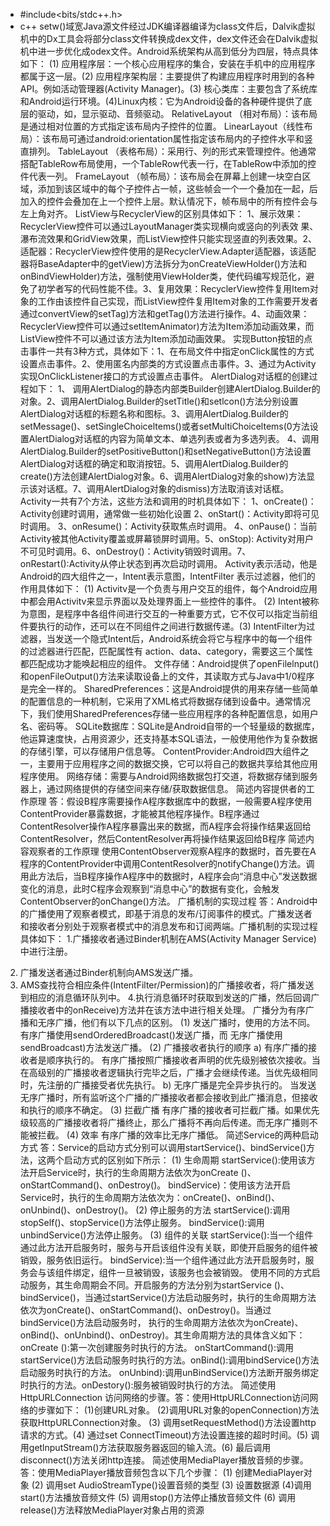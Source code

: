 - #include<bits/stdc++.h>
- c++ setw()域宽
​Java源文件经过JDK编译器编译为class文件后，Dalvik虚拟机中的Dx工具会将部分class文件转换成dex文件，dex文件还会在Dalvik虚拟机中进一步优化成odex文件。
​Android系统架构从高到低分为四层，特点具体如下：
​(1) 应用程序层：一个核心应用程序的集合，安装在手机中的应用程序都属于这一层。​(2) 应用程序架构层：主要提供了构建应用程序时用到的各种API。例如活动管理器(Activity Manager)。​(3) 核心类库：主要包含了系统库和Android运行环境。(4)Linux内核：它为Android设备的各种硬件提供了底层的驱动，如，显示驱动、音频驱动。
RelativeLayout （相对布局）：该布局是通过相对位置的方式指定该布局内子控件的位置。
LinearLayout（线性布局）：该布局可通过android:orientation属性指定该布局内的子控件水平和竖直排列。
TableLayout （表格布局）：采用行、列的形式来管理控件。他通常搭配TableRow布局使用，一个TableRow代表一行，在TableRow中添加的控件代表一列。
FrameLayout （帧布局）：该布局会在屏幕上创建一块空白区域，添加到该区域中的每个子控件占一帧，这些帧会一个一个叠加在一起，后加入的控件会叠加在上一个控件上层。默认情况下，帧布局中的所有控件会与左上角对齐。
ListView与RecyclerView的区别具体如下：
1、展示效果：RecyclerView控件可以通过LayoutManager类实现横向或竖向的列表效
果、瀑布流效果和GridView效果，而ListView控件只能实现竖直的列表效果。2、适配器：RecyclerView控件使用的是RecyclerView.Adapter适配器，该适配器将BaseAdapter中的getView)方法拆分为onCreateViewHolder()方法和onBindViewHolder)方法，强制使用ViewHolder类，使代码编写规范化，避免了初学者写的代码性能不佳。3、复用效果：RecyclerView控件复用Item对象的工作由该控件自己实现，而ListView控件复用Item对象的工作需要开发者通过convertView的setTag)方法和getTag()方法进行操作。4、动画效果：RecyclerView控件可以通过setltemAnimator)方法为Item添加动画效果，而ListView控件不可以通过该方法为Item添加动画效果。
实现Button按钮的点击事件一共有3种方式，具体如下：1、在布局文件中指定onClick属性的方式设置点击事件。2、使用匿名内部类的方式设置点击事件。3、通过为Activity实现OnClickListener接口的方式设置点击事件。
AlertDialog对话框的创建过程如下：
1、 调用AlertDialog的静态内部类Builder创建AlertDialog.Builder的对象。2、调用AlertDialog.Builder的setTitle()和setlcon()方法分别设置AlertDialog对话框的标题名称和图标。3、调用AlertDialog.Builder的setMessage()、setSingleChoiceltems()或者setMultiChoiceltems(0方法设置AlertDialog对话框的内容为简单文本、单选列表或者为多选列表。
4、调用AlertDialog.Builder的setPositiveButton()和setNegativeButton()方法设置AlertDialog对话框的确定和取消按钮。5、调用AlertDialog.Builder的create()方法创建AlertDialog对象。6、调用AlertDialog对象的show)方法显示该对话框。7、调用AlertDialog对象的dismiss)方法取消该对话框。
Activity一共有7个方法，这些方法和调用的时机具体如下：
1、onCreate()： Activity创建时调用，通常做一些初始化设置 2、onStart()：Activity即将可见时调用。
3、onResume()：Activity获取焦点时调用。
4、onPause()：当前Activity被其他Activity覆盖或屏幕锁屏时调用。5、onStop): Activity对用户不可见时调用。6、onDestroy()：Activity销毁时调用。7、onRestart():Activity从停止状态到再次启动时调用。
Activity表示活动，他是Android的四大组件之一，Intent表示意图，IntentFilter 表示过滤器，他们的作用具体如下：
(1) Activitv是一个负责与用户交互的组件，每个Android应用中都会用Activitv来显示界面以及处理界面上一些控件的事件。
(2) Intent被称为意图，是程序中各组件间进行交互的一种重要方式，它不仅可以指定当前组件要执行的动作，还可以在不同组件之间进行数据传递。(3) IntentFilter为过滤器，当发送一个隐式Intent后，Android系统会将它与程序中的每一个组件的过滤器进行匹配，匹配属性有 action、data、category，需要这三个属性都匹配成功才能唤起相应的组件。
文件存储：Android提供了openFilelnput()和openFileOutput()方法来读取设备上的文件，其读取方式与Java中1/0程序是完全一样的。
SharedPreferences：这是Android提供的用来存储一些简单的配置信息的一种机制，它采用了XML格式将数据存储到设备中。通常情况下，我们使用SharedPreferences存储一些应用程序的各种配置信息，如用户名、密码等。
SQLite数据库：SQLite是Android自带的一个轻量级的数据库，他运算速度快，占用资源少，还支持基本SQL语法，一般使用他作为复杂数据的存储引擎，可以存储用户信息等。
ContentProvider:Android四大组件之一，主要用于应用程序之间的数据交换，它可以将自己的数据共享给其他应用程序使用。
网络存储：需要与Android网络数据包打交道，将数据存储到服务器上，通过网络提供的存储空间来存储/获取数据信息。
简述内容提供者的工作原理
答：假设B程序需要操作A程序数据库中的数据，一般需要A程序使用
ContentProvider暴露数据，才能被其他程序操作。B程序通过ContentResolver操作A程序暴露出来的数据，而A程序会将操作结果返回给ContentResolver，然后ContentResolver再将操作结果返回给B程序
简述内容观察者的工作原理
使用ContentObserver观察A程序的数据时，首先要在A程序的ContentProvider中调用ContentResolver的notifyChange()方法。调用此方法后，当B程序操作A程序中的数据时，A程序会向“消息中心”发送数据变化的消息，此时C程序会观察到“消息中心”的数据有变化，会触发ContentObserver的onChange()方法。
广播机制的实现过程
答：Android中的广播使用了观察者模式，即基于消息的发布/订阅事件的模式。广播发送者和接收者分别处于观察者模式中的消息发布和订阅两端。广播机制的实现过程具体如下：
1.广播接收者通过Binder机制在AMS(Activity Manager Service)中进行注册。
2. 广播发送者通过Binder机制向AMS发送广播。
3. AMS查找符合相应条件(IntentFilter/Permission)的广播接收者，将广播发送到相应的消息循环队列中。
4.执行消息循环时获取到发送的广播，然后回调广播接收者中的onReceive)方法并在该方法中进行相关处理。
广播分为有序广播和无序广播，他们有以下几点的区别。
(1) 发送广播时，使用的方法不同。有序广播使用sendOrderedBroadcast()发送广播，而
无序广播使用sendBroadcast)方法发送广播。
(2) 广播接收者执行的顺序
a) 有序广播的接收者是顺序执行的。
有序广播按照广播接收者声明的优先级别被依次接收。当在高级别的广播接收者逻辑执行完毕之后，广播才会继续传递。当优先级相同时，先注册的广播接受者优先执行。
b) 无序广播是完全异步执行的。
当发送无序广播时，所有监听这个广播的广播接收者都会接收到此广播消息，但接收和执行的顺序不确定。
(3) 拦截广播
有序广播的接收者可拦截广播。如果优先级较高的广播接收者将广播终止，那么广播将不再向后传递。而无序广播则不能被拦截。
(4) 效率
有序广播的效率比无序广播低。
简述Service的两种启动方式
答：Service的启动方式分别可以调用startService()、bindService()方法，这两个启动方式的区别如下所示：
(1) 生命周期
startService():使用该方法开启Service时，执行的生命周期方法依次为onCreate ()、onStartCommand()、onDestroy()。
bindService)：使用该方法开启Service时，执行的生命周期方法依次为：onCreate()、onBind()、onUnbind()、onDestroy()。
(2) 停止服务的方法
startService():调用stopSelf()、stopService()方法停止服务。
bindService():调用unbindService()方法停止服务。
(3) 组件的关联
startService():当一个组件通过此方法开启服务时，服务与开启该组件没有关联，即使开启服务的组件被销毁，服务依旧运行。
bindService):当一个组件通过此方法开启服务时，服务会与该组件绑定，组件一旦被销毁，该服务也会被销毁。
使用不同的方式启动服务，其生命周期会不同。开启服务的方法分别为startService ()、bindService()，当通过startService()方法启动服务时，执行的生命周期方法依次为onCreate()、onStartCommand()、onDestroy()。当通过bindService()方法启动服务时，
执行的生命周期方法依次为onCreate)、onBind()、onUnbind()、onDestroy)。其生命周期方法的具体含义如下：
onCreate ():第一次创建服务时执行的方法。
onStartCommand():调用startService()方法启动服务时执行的方法。onBind():调用bindService()方法启动服务时执行的方法。
onUnbind):调用unBindService()方法断开服务绑定时执行的方法。onDestory():服务被销毁时执行的方法。
简述使用HttpURLConnection 访问网络的步骤。答：使用HttpURLConnection访问网络的步骤如下：
(1)创建URL对象。
(2)调用URL对象的openConnection)方法获取HttpURLConnection对象。
(3) 调用setRequestMethod()方法设置http请求的方式。(4) 通过set ConnectTimeout)方法设置连接的超时时间。(5) 调用getlnputStream()方法获取服务器返回的输入流。(6) 最后调用disconnect()方法关闭http连接。
简述使用MediaPlayer播放音频的步骤。
答：使用MediaPlayer播放音频包含以下几个步骤：
(1) 创建MediaPlayer对象
(2) 调用set AudioStreamType()设置音频的类型
(3) 设置数据源
(4)调用start()方法播放音频文件
(5) 调用stop()方法停止播放音频文件
(6) 调用release()方法释放MediaPlayer对象占用的资源